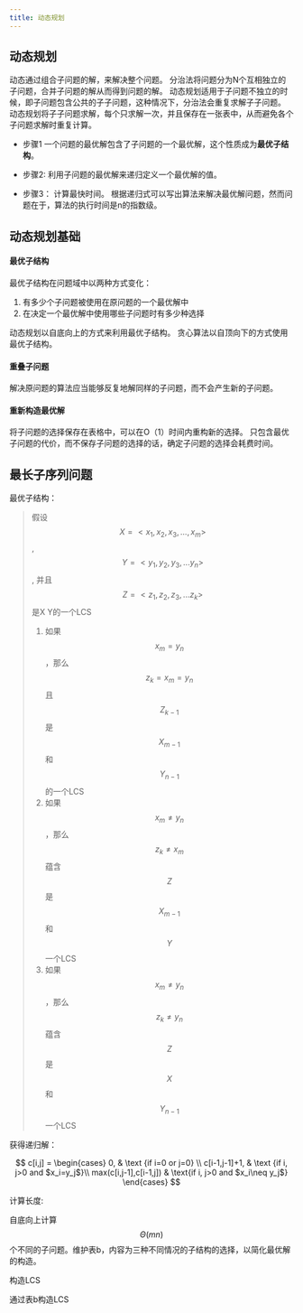 ```yaml
---
title: 动态规划
---
```


## 动态规划
动态通过组合子问题的解，来解决整个问题。
分治法将问题分为N个互相独立的子问题，合并子问题的解从而得到问题的解。
动态规划适用于子问题不独立的时候，即子问题包含公共的子子问题，这种情况下，分治法会重复求解子子问题。
动态规划将子子问题求解，每个只求解一次，并且保存在一张表中，从而避免各个子问题求解时重复计算。

+ 步骤1
一个问题的最优解包含了子问题的一个最优解，这个性质成为**最优子结构**。

+ 步骤2:
利用子问题的最优解来递归定义一个最优解的值。

+ 步骤3：
计算最快时间。
根据递归式可以写出算法来解决最优解问题，然而问题在于，算法的执行时间是n的指数级。

## 动态规划基础
#### 最优子结构
最优子结构在问题域中以两种方式变化：
1. 有多少个子问题被使用在原问题的一个最优解中
2. 在决定一个最优解中使用哪些子问题时有多少种选择

动态规划以自底向上的方式来利用最优子结构。
贪心算法以自顶向下的方式使用最优子结构。

#### 重叠子问题
解决原问题的算法应当能够反复地解同样的子问题，而不会产生新的子问题。

#### 重新构造最优解
将子问题的选择保存在表格中，可以在O（1）时间内重构新的选择。
只包含最优子问题的代价，而不保存子问题的选择的话，确定子问题的选择会耗费时间。

## 最长子序列问题
最优子结构：
> 假设 $$X = <x_1 ,x_2,x_3,...,x_m>$$, $$Y =<y_1,y_2,y_3,...y_n>$$, 并且 $$Z=<z_1,z_2,z_3,...z_k>$$ 是X Y的一个LCS
> 1. 如果 $$x_m=y_n$$ ，那么$$z_k=x_m=y_n$$ 且 $$Z_{k-1}$$ 是 $$X_{m-1}$$ 和 $$Y_{n-1}$$ 的一个LCS
> 2. 如果 $$x_m\neq y_n$$ ，那么 $$z_k\neq x_m$$ 蕴含 $$Z$$是 $$X_{m-1}$$ 和 $$Y$$ 一个LCS
> 3. 如果 $$x_m\neq y_n$$ ，那么 $$z_k\neq y_n$$ 蕴含 $$Z$$是 $$X$$ 和 $$Y_{n-1}$$ 一个LCS

获得递归解：

$$
c[i,j] =
\begin{cases}
0, & \text {if i=0 or j=0} \\
c[i-1,j-1]+1, & \text {if i, j>0 and $x_i=y_j$}\\
max(c[i,j-1],c[i-1,j]) & \text{if i, j>0 and $x_i\neq y_j$}
\end{cases}
$$

计算长度:

自底向上计算 $$\Theta(mn)$$ 个不同的子问题。维护表b，内容为三种不同情况的子结构的选择，以简化最优解的构造。

构造LCS

通过表b构造LCS
